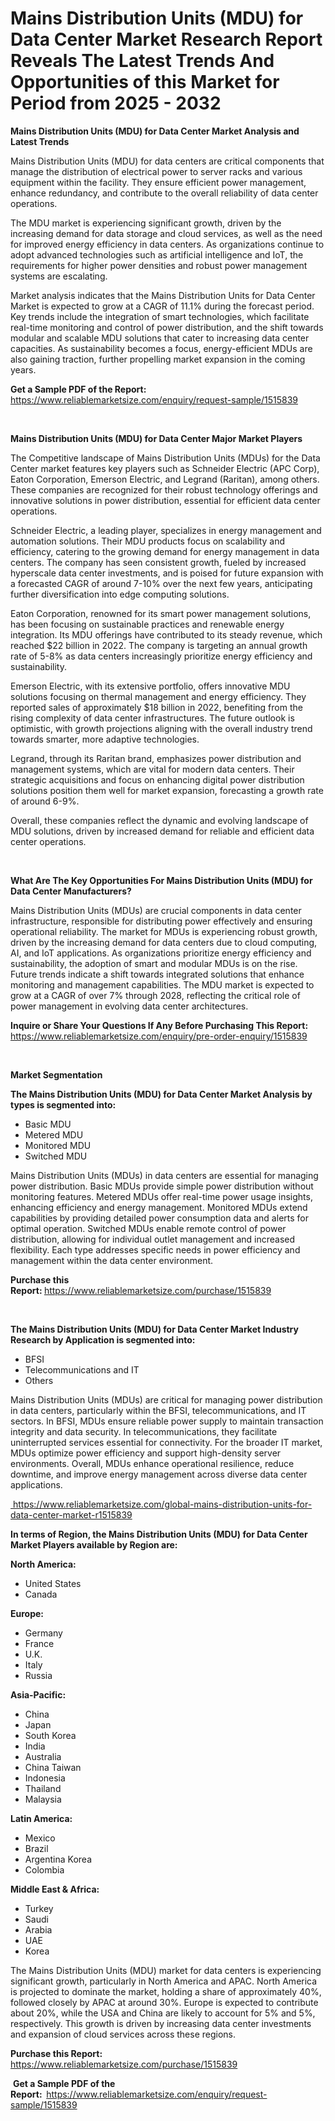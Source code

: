 <p><h1>Mains Distribution Units (MDU) for Data Center Market Research Report Reveals The Latest Trends And Opportunities of this Market for Period from 2025 - 2032</h1></p><p><strong>Mains Distribution Units (MDU) for Data Center Market Analysis and Latest Trends</strong></p>
<p><p>Mains Distribution Units (MDU) for data centers are critical components that manage the distribution of electrical power to server racks and various equipment within the facility. They ensure efficient power management, enhance redundancy, and contribute to the overall reliability of data center operations. </p><p>The MDU market is experiencing significant growth, driven by the increasing demand for data storage and cloud services, as well as the need for improved energy efficiency in data centers. As organizations continue to adopt advanced technologies such as artificial intelligence and IoT, the requirements for higher power densities and robust power management systems are escalating. </p><p>Market analysis indicates that the Mains Distribution Units for Data Center Market is expected to grow at a CAGR of 11.1% during the forecast period. Key trends include the integration of smart technologies, which facilitate real-time monitoring and control of power distribution, and the shift towards modular and scalable MDU solutions that cater to increasing data center capacities. As sustainability becomes a focus, energy-efficient MDUs are also gaining traction, further propelling market expansion in the coming years.</p></p>
<p><strong>Get a Sample PDF of the Report:&nbsp;</strong> <a href="https://www.reliablemarketsize.com/enquiry/request-sample/1515839?utm_campaign=1167&utm_medium=2&utm_source=Github&utm_content=ia&utm_term=12042025&utm_id=mains-distribution-units-mdu-for-data-center">https://www.reliablemarketsize.com/enquiry/request-sample/1515839</a></p>
<p>&nbsp;</p>
<p><strong>Mains Distribution Units (MDU) for Data Center Major Market Players</strong></p>
<p><p>The Competitive landscape of Mains Distribution Units (MDUs) for the Data Center market features key players such as Schneider Electric (APC Corp), Eaton Corporation, Emerson Electric, and Legrand (Raritan), among others. These companies are recognized for their robust technology offerings and innovative solutions in power distribution, essential for efficient data center operations.</p><p>Schneider Electric, a leading player, specializes in energy management and automation solutions. Their MDU products focus on scalability and efficiency, catering to the growing demand for energy management in data centers. The company has seen consistent growth, fueled by increased hyperscale data center investments, and is poised for future expansion with a forecasted CAGR of around 7-10% over the next few years, anticipating further diversification into edge computing solutions.</p><p>Eaton Corporation, renowned for its smart power management solutions, has been focusing on sustainable practices and renewable energy integration. Its MDU offerings have contributed to its steady revenue, which reached $22 billion in 2022. The company is targeting an annual growth rate of 5-8% as data centers increasingly prioritize energy efficiency and sustainability.</p><p>Emerson Electric, with its extensive portfolio, offers innovative MDU solutions focusing on thermal management and energy efficiency. They reported sales of approximately $18 billion in 2022, benefiting from the rising complexity of data center infrastructures. The future outlook is optimistic, with growth projections aligning with the overall industry trend towards smarter, more adaptive technologies.</p><p>Legrand, through its Raritan brand, emphasizes power distribution and management systems, which are vital for modern data centers. Their strategic acquisitions and focus on enhancing digital power distribution solutions position them well for market expansion, forecasting a growth rate of around 6-9%.</p><p>Overall, these companies reflect the dynamic and evolving landscape of MDU solutions, driven by increased demand for reliable and efficient data center operations.</p></p>
<p>&nbsp;</p>
<p><strong>What Are The Key Opportunities For Mains Distribution Units (MDU) for Data Center Manufacturers?</strong></p>
<p><p>Mains Distribution Units (MDUs) are crucial components in data center infrastructure, responsible for distributing power effectively and ensuring operational reliability. The market for MDUs is experiencing robust growth, driven by the increasing demand for data centers due to cloud computing, AI, and IoT applications. As organizations prioritize energy efficiency and sustainability, the adoption of smart and modular MDUs is on the rise. Future trends indicate a shift towards integrated solutions that enhance monitoring and management capabilities. The MDU market is expected to grow at a CAGR of over 7% through 2028, reflecting the critical role of power management in evolving data center architectures.</p></p>
<p><strong>Inquire or Share Your Questions If Any Before Purchasing This Report:</strong> <a href="https://www.reliablemarketsize.com/enquiry/pre-order-enquiry/1515839?utm_campaign=1167&utm_medium=2&utm_source=Github&utm_content=ia&utm_term=12042025&utm_id=mains-distribution-units-mdu-for-data-center">https://www.reliablemarketsize.com/enquiry/pre-order-enquiry/1515839</a></p>
<p>&nbsp;</p>
<p><strong>Market Segmentation</strong></p>
<p><strong>The Mains Distribution Units (MDU) for Data Center Market Analysis by types is segmented into:</strong></p>
<p><ul><li>Basic MDU</li><li>Metered MDU</li><li>Monitored MDU</li><li>Switched MDU</li></ul></p>
<p><p>Mains Distribution Units (MDUs) in data centers are essential for managing power distribution. Basic MDUs provide simple power distribution without monitoring features. Metered MDUs offer real-time power usage insights, enhancing efficiency and energy management. Monitored MDUs extend capabilities by providing detailed power consumption data and alerts for optimal operation. Switched MDUs enable remote control of power distribution, allowing for individual outlet management and increased flexibility. Each type addresses specific needs in power efficiency and management within the data center environment.</p></p>
<p><strong>Purchase this Report:&nbsp;</strong><a href="https://www.reliablemarketsize.com/purchase/1515839?utm_campaign=1167&utm_medium=2&utm_source=Github&utm_content=ia&utm_term=12042025&utm_id=mains-distribution-units-mdu-for-data-center">https://www.reliablemarketsize.com/purchase/1515839</a></p>
<p>&nbsp;</p>
<p><strong>The Mains Distribution Units (MDU) for Data Center Market Industry Research by Application is segmented into:</strong></p>
<p><ul><li>BFSI</li><li>Telecommunications and IT</li><li>Others</li></ul></p>
<p><p>Mains Distribution Units (MDUs) are critical for managing power distribution in data centers, particularly within the BFSI, telecommunications, and IT sectors. In BFSI, MDUs ensure reliable power supply to maintain transaction integrity and data security. In telecommunications, they facilitate uninterrupted services essential for connectivity. For the broader IT market, MDUs optimize power efficiency and support high-density server environments. Overall, MDUs enhance operational resilience, reduce downtime, and improve energy management across diverse data center applications.</p></p>
<p><a href="https://www.reliablemarketsize.com/global-mains-distribution-units-for-data-center-market-r1515839?utm_campaign=1167&utm_medium=2&utm_source=Github&utm_content=ia&utm_term=12042025&utm_id=mains-distribution-units-mdu-for-data-center">&nbsp;https://www.reliablemarketsize.com/global-mains-distribution-units-for-data-center-market-r1515839</a></p>
<p><strong>In terms of Region, the Mains Distribution Units (MDU) for Data Center Market Players available by Region are:</strong></p>
<p>
    <p> <strong> North America: </strong>
        <ul>
            <li>United States</li>
            <li>Canada</li>
        </ul>
        </p> 
    <p> <strong> Europe: </strong>
        <ul>
            <li>Germany</li>
            <li>France</li>
            <li>U.K.</li>
            <li>Italy</li>
            <li>Russia</li>
        </ul>
        </p> 
    <p> <strong> Asia-Pacific: </strong>
        <ul>
            <li>China</li>
            <li>Japan</li>
            <li>South Korea</li>
            <li>India</li>
            <li>Australia</li>
            <li>China Taiwan</li>
            <li>Indonesia</li>
            <li>Thailand</li>
            <li>Malaysia</li>
        </ul>
        </p> 
    <p> <strong> Latin America: </strong>
        <ul>
            <li>Mexico</li>
            <li>Brazil</li>
            <li>Argentina Korea</li>
            <li>Colombia</li>
        </ul>
        </p> 
    <p> <strong> Middle East & Africa: </strong>
        <ul>
            <li>Turkey</li>
            <li>Saudi</li>
            <li>Arabia</li>
            <li>UAE</li>
            <li>Korea</li>
        </ul>
    </p>
    </p>
<p><p>The Mains Distribution Units (MDU) market for data centers is experiencing significant growth, particularly in North America and APAC. North America is projected to dominate the market, holding a share of approximately 40%, followed closely by APAC at around 30%. Europe is expected to contribute about 20%, while the USA and China are likely to account for 5% and 5%, respectively. This growth is driven by increasing data center investments and expansion of cloud services across these regions.</p></p>
<p><strong>Purchase this Report: </strong><a href="https://www.reliablemarketsize.com/purchase/1515839?utm_campaign=1167&utm_medium=2&utm_source=Github&utm_content=ia&utm_term=12042025&utm_id=mains-distribution-units-mdu-for-data-center">https://www.reliablemarketsize.com/purchase/1515839</a></p>
<p>&nbsp;<strong>Get a Sample PDF of the Report:&nbsp;&nbsp;</strong><a href="https://www.reliablemarketsize.com/enquiry/request-sample/1515839?utm_campaign=1167&utm_medium=2&utm_source=Github&utm_content=ia&utm_term=12042025&utm_id=mains-distribution-units-mdu-for-data-center">https://www.reliablemarketsize.com/enquiry/request-sample/1515839</a></p>
<p><strong></strong></p>
<p><p></p><p></p><p></p></p>